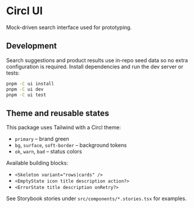 # Circl UI

Mock-driven search interface used for prototyping.

## Development

Search suggestions and product results use in-repo seed data so no extra
configuration is required. Install dependencies and run the dev server or tests:

```bash
pnpm -C ui install
pnpm -C ui dev
pnpm -C ui test
```

## Theme and reusable states

This package uses Tailwind with a Circl theme:

- `primary` – brand green
- `bg`, `surface`, `soft-border` – background tokens
- `ok`, `warn`, `bad` – status colors

Available building blocks:

- `<Skeleton variant="rows|cards" />`
- `<EmptyState icon title description action?>`
- `<ErrorState title description onRetry?>`

See Storybook stories under `src/components/*.stories.tsx` for examples.
